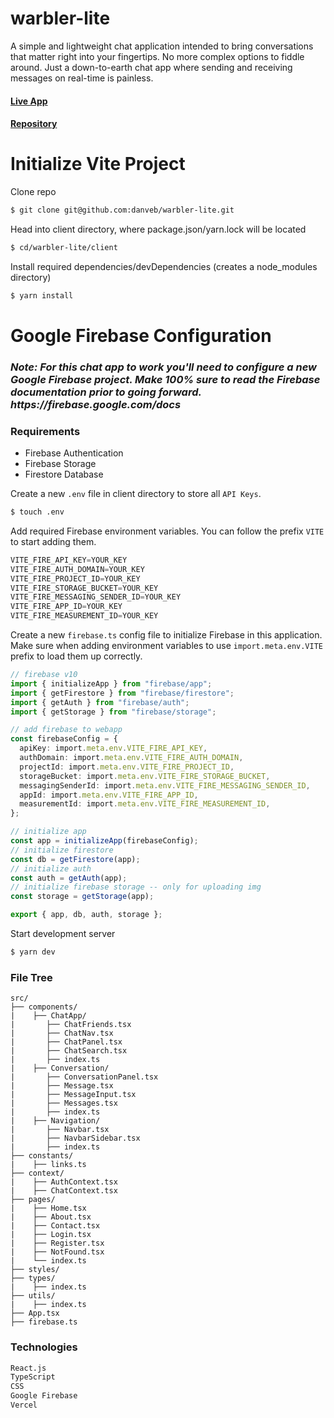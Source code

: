 <h1>warbler-lite</h1>

<p>A simple and lightweight chat application intended to bring conversations that matter right into your fingertips. No more complex options to fiddle around. Just a down-to-earth chat app where sending and receiving messages on real-time is painless.</p>

#### [Live App](https://warbler-lite.vercel.app/)
#### [Repository](https://github.com/danveb/warbler-lite)

<h1>Initialize Vite Project</h1>

Clone repo

```sh
$ git clone git@github.com:danveb/warbler-lite.git
```

Head into client directory, where package.json/yarn.lock will be located

```sh
$ cd/warbler-lite/client
```

Install required dependencies/devDependencies (creates a node_modules directory)

```sh
$ yarn install
```

<h1>Google Firebase Configuration</h1>

<h3><em>Note: For this chat app to work you'll need to configure a new Google Firebase project. Make 100% sure to read the Firebase documentation prior to going forward. <a>https://firebase.google.com/docs</a></em></h3>

<h3>Requirements</h3>
<ul>
    <li>Firebase Authentication</li>
    <li>Firebase Storage</li>
    <li>Firestore Database</li>
</ul>

Create a new ```.env``` file in client directory to store all ```API Keys```.

```sh
$ touch .env 
```

Add required Firebase environment variables. You can follow the prefix ```VITE``` to start adding them. 

```js
VITE_FIRE_API_KEY=YOUR_KEY
VITE_FIRE_AUTH_DOMAIN=YOUR_KEY
VITE_FIRE_PROJECT_ID=YOUR_KEY
VITE_FIRE_STORAGE_BUCKET=YOUR_KEY
VITE_FIRE_MESSAGING_SENDER_ID=YOUR_KEY
VITE_FIRE_APP_ID=YOUR_KEY
VITE_FIRE_MEASUREMENT_ID=YOUR_KEY
```

Create a new ```firebase.ts``` config file to initialize Firebase in this application. Make sure when adding environment variables to use ```import.meta.env.VITE``` prefix to load them up correctly. 

```ts
// firebase v10
import { initializeApp } from "firebase/app";
import { getFirestore } from "firebase/firestore";
import { getAuth } from "firebase/auth";
import { getStorage } from "firebase/storage";

// add firebase to webapp
const firebaseConfig = {
  apiKey: import.meta.env.VITE_FIRE_API_KEY,
  authDomain: import.meta.env.VITE_FIRE_AUTH_DOMAIN,
  projectId: import.meta.env.VITE_FIRE_PROJECT_ID,
  storageBucket: import.meta.env.VITE_FIRE_STORAGE_BUCKET,
  messagingSenderId: import.meta.env.VITE_FIRE_MESSAGING_SENDER_ID,
  appId: import.meta.env.VITE_FIRE_APP_ID,
  measurementId: import.meta.env.VITE_FIRE_MEASUREMENT_ID, 
}; 

// initialize app 
const app = initializeApp(firebaseConfig); 
// initialize firestore
const db = getFirestore(app); 
// initialize auth 
const auth = getAuth(app); 
// initialize firebase storage -- only for uploading img
const storage = getStorage(app); 

export { app, db, auth, storage }; 
```

Start development server

```sh
$ yarn dev
```

<h3>File Tree</h3>

```
src/
├── components/
|    ├── ChatApp/
|       ├── ChatFriends.tsx
|       ├── ChatNav.tsx
|       ├── ChatPanel.tsx
|       ├── ChatSearch.tsx
|       ├── index.ts
|    ├── Conversation/
|       ├── ConversationPanel.tsx
|       ├── Message.tsx
|       ├── MessageInput.tsx
|       ├── Messages.tsx
|       ├── index.ts
|    ├── Navigation/
|       ├── Navbar.tsx
|       ├── NavbarSidebar.tsx
|       ├── index.ts
├── constants/
|    ├── links.ts
├── context/
|    ├── AuthContext.tsx
|    ├── ChatContext.tsx
├── pages/
|    ├── Home.tsx
|    ├── About.tsx
|    ├── Contact.tsx
|    ├── Login.tsx
|    ├── Register.tsx
|    ├── NotFound.tsx
|    └── index.ts
├── styles/
├── types/
|    ├── index.ts
├── utils/
|    ├── index.ts
├── App.tsx
├── firebase.ts

```

<h3>Technologies</h3>

```sh
React.js 
TypeScript
CSS
Google Firebase
Vercel
```